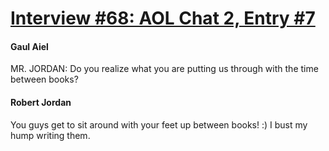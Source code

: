 # [Interview #68: AOL Chat 2, Entry #7](https://www.theoryland.com/intvmain.php?i=68#7)

#### Gaul Aiel

MR. JORDAN: Do you realize what you are putting us through with the time between books?

#### Robert Jordan

You guys get to sit around with your feet up between books! :) I bust my hump writing them.

